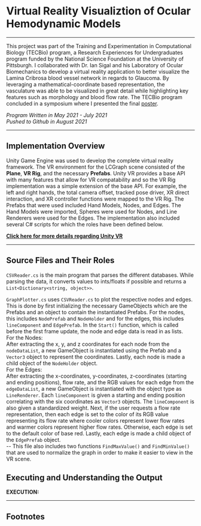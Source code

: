 # Virtual Reality Visualiztion of Ocular Hemodynamic Models
***
This project was part of the Training and Experimentation in Computational Biology (TECBio) program, a Research Experiences for Undergraduates program funded by the National Science Foundation at the University of Pittsburgh. I collaborated with Dr. Ian Sigal and his Laboratory of Ocular Biomechanics to develop a virtual reality application to better visualize the Lamina Cribrosa blood vessel network in regards to Glaucoma. By leveraging a mathematical-coordinate based representation, the vasculature was able to be visualized in great detail while highlighting key features such as morphology and blood flow rate. The TECBio program concluded in a symposium where I presented the final [poster](https://drive.google.com/file/d/129E8023Ujuc2VJ1I9BCYn-55cDtdfcPB/view).

*Program Written in May 2021 - July 2021*  
*Pushed to Github in August 2021*

***

## Implementation Overview

Unity Game Engine was used to develop the complete virtual reality framework. The VR environment for the LCGraph scene consisted of the **Plane**, **VR Rig**, and the necessary **Prefabs**. Unity VR provides a base API with many features that allow for VR compatability and so the VR Rig implementation was a simple extension of the base API. For example, the left and right hands, the total camera offset, tracked pose driver, XR direct interaction, and XR controller functions were mapped to the VR Rig. The Prefabs that were used included Hand Models, Nodes, and Edges. The Hand Models were imported, Spheres were used for Nodes, and Line Renderers were used for the Edges. The implementation also included several C# scripts for which the roles have been defined below.

**[Click here for more details regarding Unity VR](https://docs.unity3d.com/540/Documentation/Manual/VROverview.html)**

***

## Source Files and Their Roles

`CSVReader.cs` is the main program that parses the different databases. While parsing the data, it converts values to ints/floats if possible and returns a `List<Dictionary<string, object>>`. 

`GraphPlotter.cs` uses `CSVReader.cs` to plot the respective nodes and edges. This is done by first initializing the necessary GameObjects which are the Prefabs and an object to contain the instantiated Prefabs. For the nodes, this includes `NodePrefab` and `NodeHolder` and for the edges, this includes `lineComponent` and `EdgePrefab`. In the `Start()` function, which is called before the first frame update, the node and edge data is read in as lists.<br>
For the Nodes:<br>
    After extracting the x, y, and z coordinates for each node from the `nodeDataList`, a new GameObject is instantiated using the Prefab and a `Vector3` object to represent the coordinates. Lastly, each node is made a child object of the `NodeHolder` object.<br>
For the Edges:<br>
    After extracting the x-coordinates, y-coordinates, z-coordinates (starting and ending positions), flow rate, and the RGB values for each edge from the `edgeDataList`, a new GameObject is instantiated with the object type as `LineRenderer`. Each `lineComponent` is given a starting and ending position correlating with the six coordinates as `Vector3` objects. The `lineComponent` is also given a standardized weight. Next, if the user requests a flow rate representation, then each edge is set to the color of its RGB value representing its flow rate where cooler colors represent lower flow rates and warmer colors represent higher flow rates. Otherwise, each edge is set to the default color of base red. Lastly, each edge is made a child object of the `EdgePrefab` object.<br>
-- This file also includes two functions `FindMaxValue()` and `FindMinValue()` that are used to normalize the graph in order to make it easier to view in the VR scene.

## Executing and Understanding the Output

**EXECUTION:**

***

## Footnotes

